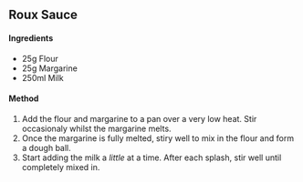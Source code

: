 ## Roux Sauce

#### Ingredients
* 25g Flour
* 25g Margarine
* 250ml Milk


#### Method
1. Add the flour and margarine to a pan over a very low heat. Stir
occasionaly whilst the margarine melts.
2. Once the margarine is fully melted, stiry well to mix in the flour
and form a dough ball.
3. Start adding the milk a *little* at a time. After each splash, stir
well until completely mixed in.
